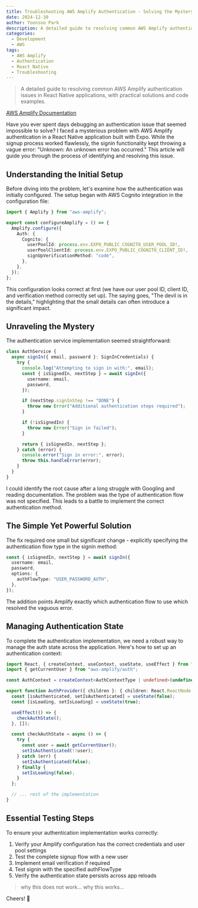 ```yaml
---
title: Troubleshooting AWS Amplify Authentication - Solving the Mystery of Login Errors
date: 2024-12-30
author: Yoonsoo Park
description: A detailed guide to resolving common AWS Amplify authentication issues in React Native applications, with practical solutions and code examples.
categories:
  - Development
  - AWS
tags:
  - AWS Amplify
  - Authentication
  - React Native
  - Troubleshooting
---
```


> A detailed guide to resolving common AWS Amplify authentication issues in React Native applications, with practical solutions and code examples.

[AWS Amplify Documentation](https://docs.aws.amazon.com/amplify/)

Have you ever spent days debugging an authentication issue that seemed impossible to solve? I faced a mysterious problem with AWS Amplify authentication in a React Native application built with Expo. While the signup process worked flawlessly, the signin functionality kept throwing a vague error: "Unknown: An unknown error has occurred." This article will guide you through the process of identifying and resolving this issue.

## Understanding the Initial Setup

Before diving into the problem, let's examine how the authentication was initially configured. The setup began with AWS Cognito integration in the configuration file:

```typescript
import { Amplify } from "aws-amplify";

export const configureAmplify = () => {
  Amplify.configure({
    Auth: {
      Cognito: {
        userPoolId: process.env.EXPO_PUBLIC_COGNITO_USER_POOL_ID!,
        userPoolClientId: process.env.EXPO_PUBLIC_COGNITO_CLIENT_ID!,
        signUpVerificationMethod: "code",
      },
    },
  });
};
```

This configuration looks correct at first (we have our user pool ID, client ID, and verification method correctly set up). The saying goes, "The devil is in the details," highlighting that the small details can often introduce a significant impact.

## Unraveling the Mystery

The authentication service implementation seemed straightforward:

```typescript
class AuthService {
  async signIn({ email, password }: SignInCredentials) {
    try {
      console.log("Attempting to sign in with:", email);
      const { isSignedIn, nextStep } = await signIn({
        username: email,
        password,
      });

      if (nextStep.signInStep !== "DONE") {
        throw new Error("Additional authentication steps required");
      }

      if (!isSignedIn) {
        throw new Error("Sign in failed");
      }

      return { isSignedIn, nextStep };
    } catch (error) {
      console.error("Sign in error:", error);
      throw this.handleError(error);
    }
  }
}
```

I could identify the root cause after a long struggle with Googling and reading documentation. The problem was the type of authentication flow was not specified. This leads to a battle to implement the correct authentication method.

## The Simple Yet Powerful Solution

The fix required one small but significant change - explicitly specifying the authentication flow type in the signin method:

```typescript
const { isSignedIn, nextStep } = await signIn({
  username: email,
  password,
  options: {
    authFlowType: "USER_PASSWORD_AUTH",
  },
});
```

The addition points Amplify exactly which authentication flow to use which resolved the vaguous error.

## Managing Authentication State

To complete the authentication implementation, we need a robust way to manage the auth state across the application. Here's how to set up an authentication context:

```typescript
import React, { createContext, useContext, useState, useEffect } from "react";
import { getCurrentUser } from "aws-amplify/auth";

const AuthContext = createContext<AuthContextType | undefined>(undefined);

export function AuthProvider({ children }: { children: React.ReactNode }) {
  const [isAuthenticated, setIsAuthenticated] = useState(false);
  const [isLoading, setIsLoading] = useState(true);

  useEffect(() => {
    checkAuthState();
  }, []);

  const checkAuthState = async () => {
    try {
      const user = await getCurrentUser();
      setIsAuthenticated(!!user);
    } catch (err) {
      setIsAuthenticated(false);
    } finally {
      setIsLoading(false);
    }
  };

  // ... rest of the implementation
}
```

## Essential Testing Steps

To ensure your authentication implementation works correctly:

1. Verify your Amplify configuration has the correct credentials and user pool settings
2. Test the complete signup flow with a new user
3. Implement email verification if required
4. Test signin with the specified authFlowType
5. Verify the authentication state persists across app reloads

> why this does not work... why this works...

Cheers! 🍺
